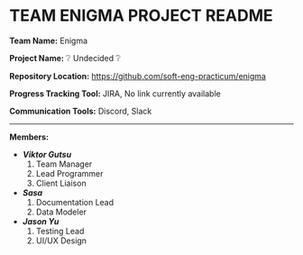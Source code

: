 # TEAM ENIGMA PROJECT README

**Team Name:** Enigma

**Project Name:** :grey_question:	Undecided :grey_question:	

**Repository Location:** https://github.com/soft-eng-practicum/enigma

**Progress Tracking Tool:** JIRA, No link currently available

**Communication Tools:** Discord, Slack

***

**Members:**
* ***Viktor Gutsu***
  1. Team Manager
  2. Lead Programmer
  3. Client Liaison
* ***Sasa***
  1. Documentation Lead
  2. Data Modeler
* ***Jason Yu***
  1. Testing Lead
  2. UI/UX Design
